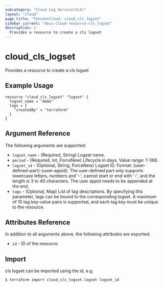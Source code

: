 ```yaml
---
subcategory: "Cloud Log Service(CLS)"
layout: "cloud"
page_title: "TencentCloud: cloud_cls_logset"
sidebar_current: "docs-cloud-resource-cls_logset"
description: |-
  Provides a resource to create a cls logset
---
```


# cloud_cls_logset

Provides a resource to create a cls logset

## Example Usage

```hcl
resource "cloud_cls_logset" "logset" {
  logset_name = "demo"
  tags = {
    "createdBy" = "terraform"
  }
}
```

## Argument Reference

The following arguments are supported:

* `logset_name` - (Required, String) Logset name.
* `period` - (Required, Int, ForceNew) Lifecycle in days. Value range: 1-366.
* `logset_id` - (Optional, String, ForceNew) Logset ID. Format: {user-defined-part}-{user-appid}. The user-defined part only supports lowercase letters, numbers and '-', cannot start or end with '-', and the length is 3 to 40 characters. The user appid needs to be appended at the end.
* `tags` - (Optional, Map) List of tag descriptions. By specifying this parameter, tags can be bound to the corresponding logset. A maximum of 10 tag key-value pairs is supported, and each tag key must be unique to the resource.

## Attributes Reference

In addition to all arguments above, the following attributes are exported:

* `id` - ID of the resource.



## Import

cls logset can be imported using the id, e.g.
```
$ terraform import cloud_cls_logset.logset logset_id
```

